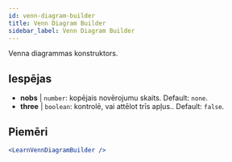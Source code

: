 ```yaml
---
id: venn-diagram-builder
title: Venn Diagram Builder
sidebar_label: Venn Diagram Builder
---
```


Venna diagrammas konstruktors.

## Iespējas

* __nobs__ | `number`: kopējais novērojumu skaits. Default: `none`.
* __three__ | `boolean`: kontrolē, vai attēlot trīs apļus.. Default: `false`.


## Piemēri

```jsx live
<LearnVennDiagramBuilder />
```

